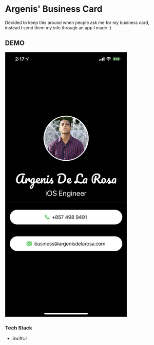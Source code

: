# Argenis' Business Card
Decided to keep this around when people ask me for my business card, instead I send them my info through an app I made :)

## DEMO

<img src="images/img1.png" width="400"/>

### Tech Stack 
- SwiftUI 
